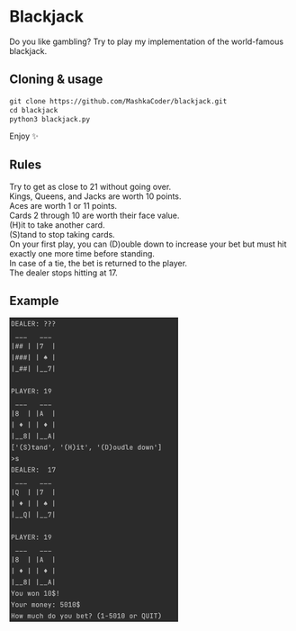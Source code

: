 # Blackjack
Do you like gambling? Try to play my implementation of the world-famous blackjack.
## Cloning & usage
```
git clone https://github.com/MashkaCoder/blackjack.git
cd blackjack
python3 blackjack.py
```
Enjoy ✨
## Rules
  Try to get as close to 21 without going over. <br>
Kings, Queens, and Jacks are worth 10 points. <br>
Aces are worth 1 or 11 points. <br>
Cards 2 through 10 are worth their face value. <br>
(H)it to take another card. <br>
(S)tand to stop taking cards. <br>
On your first play, you can (D)ouble down to increase your bet but must hit exactly one more time before standing. <br>
In case of a tie, the bet is returned to the player. <br>
The dealer stops hitting at 17. <br>
## Example
<img src ="https://github.com/MashkaCoder/blackjack/raw/master/example.png" width=300>
